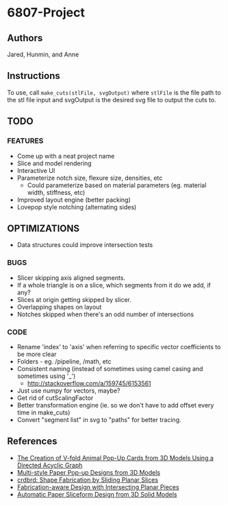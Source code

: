 # 6807-Project
## Authors
Jared, Hunmin, and Anne

## Instructions
To use, call `make_cuts(stlFile, svgOutput)` where `stlFile` is the file path to the stl file input and svgOutput is the desired svg file to output the cuts to.

## TODO
### FEATURES
* Come up with a neat project name
* Slice and model rendering
* Interactive UI
* Parameterize notch size, flexure size, densities, etc
	* Could parameterize based on material parameters (eg. material width, stiffness, etc)
* Improved layout engine (better packing)
* Lovepop style notching (alternating sides)

## OPTIMIZATIONS
* Data structures could improve intersection tests

### BUGS
* Slicer skipping axis aligned segments.
* If a whole triangle is on a slice, which segments from it do we add, if any?
* Slices at origin getting skipped by slicer.
* Overlapping shapes on layout
* Notches skipped when there's an odd number of intersections

### CODE
* Rename 'index' to 'axis' when referring to specific vector coefficients to be more clear
* Folders - eg. /pipeline, /math, etc
* Consistent naming (instead of sometimes using camel casing and sometimes using '_')
	* http://stackoverflow.com/a/159745/6153561
* Just use numpy for vectors, maybe?
* Get rid of cutScalingFactor
* Better transformation engine (ie. so we don't have to add offset every time in make_cuts)
* Convert "segment list" in svg to "paths" for better tracing.

## References
* [The Creation of V-fold Animal Pop-Up Cards from 3D Models Using a Directed Acyclic Graph](http://link.springer.com/chapter/10.1007%2F978-3-642-35473-1_47)
* [Multi-style Paper Pop-up Designs from 3D Models
](https://www.comp.nus.edu.sg/~lowkl/publications/multistyle_popup_eg2014.pdf)
* [crdbrd: Shape Fabrication by Sliding Planar Slices
](http://cybertron.cg.tu-berlin.de/kristian/files/crdbrd.pdf)
* [Fabrication-aware Design with Intersecting Planar Pieces
](http://lgg.epfl.ch/publications/2013/PlanarPieces/paper.pdf)
* [Automatic Paper Sliceform Design
from 3D Solid Models](https://www.comp.nus.edu.sg/~lowkl/publications/sliceform_tvcg2013_lowres.pdf)